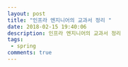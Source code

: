 ```yaml
---
layout: post
title: "인프라 엔지니어의 교과서 정리 "
date: 2018-02-15 19:40:06
description: 인프라 엔지니어의 교과서 정리
tags: 
 - spring
comments: true
---
```



